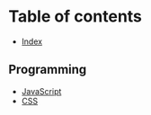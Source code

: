 # Table of contents

* [Index](README.md)

## Programming

* [JavaScript](programming/javascript.md)
* [CSS](programming/test.md)

